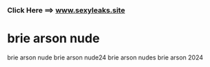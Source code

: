 ### Click Here ==> www.sexyleaks.site
# brie arson nude





brie arson nude
brie arson nude24
brie arson nudes
brie arson 2024
